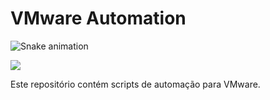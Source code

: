 # VMware Automation
![Snake animation](https://github.com/andersonserra/andersonserra/blob/output/github-contribution-grid-snake.svg)

<a href="https://www.instagram.com/andersonserrabr" alt="Instagram" target="_blank" rel="noopener noreferrer">
  <img src="https://img.shields.io/badge/-Instagram-DF0174?style=for-the-badge&labelColor=DF0174&logo=instagram&logoColor=white&link=https://www.instagram.com/andersonserrabr">
</a>

Este repositório contém scripts de automação para VMware.

